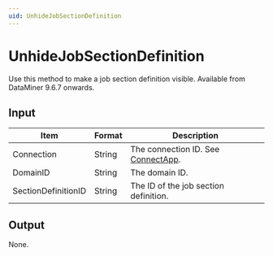 ```yaml
---
uid: UnhideJobSectionDefinition
---
```


# UnhideJobSectionDefinition

Use this method to make a job section definition visible. Available from DataMiner 9.6.7 onwards.

## Input

| Item                | Format | Description                                                                      |
|---------------------|--------|----------------------------------------------------------------------------------|
| Connection          | String | The connection ID. See [ConnectApp](xref:ConnectApp). |
| DomainID            | String | The domain ID.                                                                   |
| SectionDefinitionID | String | The ID of the job section definition.                                            |

## Output

None.
